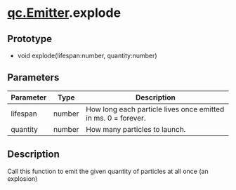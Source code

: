 # [qc.Emitter](CEmitter.md).explode

## Prototype
* void explode(lifespan:number, quantity:number)

## Parameters
| Parameter | Type | Description |
| ------------- | ------------- | -------------|
| lifespan | number | How long each particle lives once emitted in ms. 0 = forever. |
| quantity | number |  How many particles to launch. |

## Description
Call this function to emit the given quantity of particles at all once (an explosion)